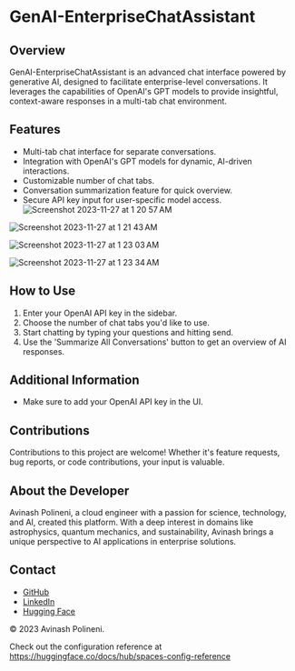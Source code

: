 # GenAI-EnterpriseChatAssistant

## Overview
GenAI-EnterpriseChatAssistant is an advanced chat interface powered by generative AI, designed to facilitate enterprise-level conversations. It leverages the capabilities of OpenAI's GPT models to provide insightful, context-aware responses in a multi-tab chat environment.

## Features
- Multi-tab chat interface for separate conversations.
- Integration with OpenAI's GPT models for dynamic, AI-driven interactions.
- Customizable number of chat tabs.
- Conversation summarization feature for quick overview.
- Secure API key input for user-specific model access.
![Screenshot 2023-11-27 at 1 20 57 AM](https://github.com/polineniavinash/GenAI-EnterpriseChatAssistant/assets/32843645/0ce4f29f-ea2f-482c-9113-0def90728128)

![Screenshot 2023-11-27 at 1 21 43 AM](https://github.com/polineniavinash/GenAI-EnterpriseChatAssistant/assets/32843645/201613cb-eb8e-4e5f-84ad-bf0669d8212d)

![Screenshot 2023-11-27 at 1 23 03 AM](https://github.com/polineniavinash/GenAI-EnterpriseChatAssistant/assets/32843645/9af45b87-888a-4ad1-8237-04b781c46169)

![Screenshot 2023-11-27 at 1 23 34 AM](https://github.com/polineniavinash/GenAI-EnterpriseChatAssistant/assets/32843645/f0d1db2f-4815-4e4f-ace6-e67805ce0889)

 ## How to Use
1. Enter your OpenAI API key in the sidebar.
2. Choose the number of chat tabs you'd like to use.
3. Start chatting by typing your questions and hitting send.
4. Use the 'Summarize All Conversations' button to get an overview of AI responses.

## Additional Information
- Make sure to add your OpenAI API key in the UI.

## Contributions
Contributions to this project are welcome! Whether it's feature requests, bug reports, or code contributions, your input is valuable.

## About the Developer
Avinash Polineni, a cloud engineer with a passion for science, technology, and AI, created this platform. With a deep interest in domains like astrophysics, quantum mechanics, and sustainability, Avinash brings a unique perspective to AI applications in enterprise solutions.

## Contact
- [GitHub](https://github.com/polineniavinash)
- [LinkedIn](https://linkedin.com/in/avinash-polineni/)
- [Hugging Face](https://huggingface.co/AvinashPolineni)


© 2023 Avinash Polineni.


Check out the configuration reference at https://huggingface.co/docs/hub/spaces-config-reference

